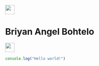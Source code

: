 <img src="https://media.giphy.com/media/vFKqnCdLPNOKc/giphy.gif" width="30"/> <h1>Briyan Angel Bohtelo</h1> <img src="https://media.giphy.com/media/vFKqnCdLPNOKc/giphy.gif" width="30"/>

```javascript
console.log("Hello world!")
```

